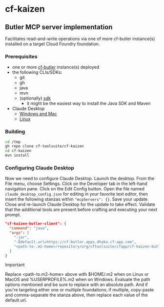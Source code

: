 # cf-kaizen

## Butler MCP server implementation

Facilitates read-and-write operations via one of more cf-butler instance(s) installed on a target Cloud Foundry foundation.

### Prerequisites

* one or more [cf-butler](https://github.com/cf-toolsuite/cf-butler) instance(s) deployed
* the following CLIs/SDKs:
  * git
  * gh
  * java
  * mvn
  * (optionally) [sdk](https://sdkman.io/)
    * it might be the easiest way to install the Java SDK and Maven
* Claude Desktop
  * [Windows and Mac](https://claude.ai/download)
  * [Linux](https://github.com/wankdanker/claude-desktop-linux-bash)

### Building

```bash
cd /tmp
gh repo clone cf-toolsuite/cf-kaizen
cd cf-kaizen
mvn install
```

### Configuring Claude Desktop

Now we need to configure Claude Desktop.
Launch the desktop.
From the File menu, choose Settings.
Click on the Developer tab in the left-hand navigation pane.
Click on the Edit Config button.
Open the file named `claude_desktop_config.json` for editing in your favorite text editor,
then insert the following stanzas within `"mcpServers": {}`.
Save your update.
Close and re-launch Claude Desktop for the update to take effect.
Validate that the additional tools are present before crafting and executing your next prompt.

```json
"cf-kaizen-butler-client": {
  "command": "java",
  "args": [
    "-jar",
    "-Ddefault.url=https://cf-butler.apps.dhaka.cf-app.com",
    "<path-to-.m2-home>/repository/org/cftoolsuite/cfapp/cf-kaizen-butler-server/0.0.1-SNAPSHOT/cf-kaizen-butler-server-0.0.1-SNAPSHOT.jar"
  ]
}
```

> [!IMPORTANT]
> Replace <path-to.m2-home> above with $HOME/.m2 when on Linux or MacOS and %USERPROFILE%\.m2 when on Windows.  Evaluate the path options mentioned and be sure to replace with an absolute path.
> And if you're targeting either one or multiple foundations; if multiple, copy-paste and comma-separate the stanza above, then replace each value of the default.url.